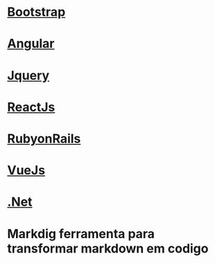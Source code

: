 # **[Bootstrap](https://ng-bootstrap.github.io/#/home)**

# **[Angular](https://material.angular.io/)**

# **[Jquery](https://jsfiddle.net/boilerplate/jquery)**

# **[ReactJs](https://pt-br.reactjs.org/)**

# **[RubyonRails](https://rubyonrails.org/)**

# **[VueJs](https://vuejs.org/)**

# **[.Net](https://dotnet.microsoft.com/)**

# **Markdig** ferramenta para transformar markdown em codigo
